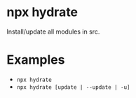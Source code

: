 # npx hydrate

Install/update all modules in src.

# Examples

- `npx hydrate`
- `npx hydrate [update | --update | -u]`
